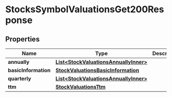 

# StocksSymbolValuationsGet200Response


## Properties

| Name | Type | Description | Notes |
|------------ | ------------- | ------------- | -------------|
|**annually** | [**List&lt;StockValuationsAnnuallyInner&gt;**](StockValuationsAnnuallyInner.md) |  |  [optional] |
|**basicInformation** | [**StockValuationsBasicInformation**](StockValuationsBasicInformation.md) |  |  [optional] |
|**quarterly** | [**List&lt;StockValuationsAnnuallyInner&gt;**](StockValuationsAnnuallyInner.md) |  |  [optional] |
|**ttm** | [**StockValuationsTtm**](StockValuationsTtm.md) |  |  [optional] |



